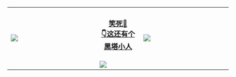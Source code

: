 <table>
  <tbody>
    <tr>
      <td width="40%">
        <img src="https://github-readme-stats.vercel.app/api?username=george-chou&hide_rank=true&show_icons=true&theme=dracula" />
      </td>
      <td width="20%">
        <h4 align="center"><a href="https://duiqt.github.io/herta_kuru" target="_blank">笑死🤣<br>👇这还有个黑塔小人</a></h4>
        <img src="https://github.com/george-chou/george-chou/assets/20459298/7aa69819-64eb-4095-a773-ef0905519c94" /img>
      </td>
      <td width="40%">
        <img src="https://github-readme-stats.vercel.app/api/top-langs/?username=george-chou&langs_count=8&layout=compact&theme=dracula" /img>
      </td>
    </tr>
  </tbody>
</table>
